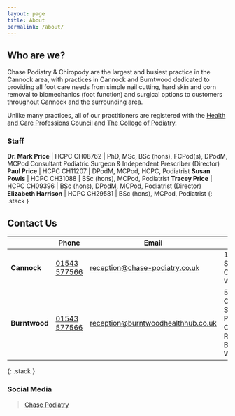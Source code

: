 ```yaml
---
layout: page
title: About
permalink: /about/
---
```


## Who are we?
Chase Podiatry & Chiropody are the largest and busiest practice in the Cannock area, with practices in Cannock and Burntwood dedicated to providing all foot care needs from simple nail cutting, hard skin and corn removal to biomechanics (foot function) and surgical options to customers throughout Cannock and the surrounding area.

Unlike many practices, all of our practitioners are registered with the [Health and Care Professions Council](https://www.hcpc-uk.org/) and [The College of Podiatry](https://cop.org.uk/).

### Staff

**Dr. Mark Price**      | HCPC CH08762  | PhD, MSc, BSc (hons), FCPod(s), DPodM, MCPod Consultant Podiatric Surgeon & Independent Prescriber (Director)
**Paul Price**          | HCPC CH11207  | DPodM, MCPod, HCPC, Podiatrist
**Susan Powis**         | HCPC CH31088  | BSc (hons), MCPod, Podiatrist
**Tracey Price**        | HCPC CH09396  | BSc (hons), DPodM, MCPod, Podiatrist (Director)
**Elizabeth Harrison**  | HCPC CH29581  | BSc (hons), MCPod, Podiatrist
{: .stack }

## Contact Us

&nbsp;          | Phone                             | Email                                                                             | Address
----------------|-----------------------------------|-----------------------------------------------------------------------------------|---------
**Cannock**     | [01543 577566](tel:01543577566)   | [reception@chase-podiatry.co.uk](mailto:reception@chase-podiatry.co.uk)           | 10 Mill Street <br/> Cannock <br/> WS11 0DL
**Burntwood**   | [01543 577566](tel:01543577566)   | [reception@burntwoodhealthhub.co.uk](mailto:reception@burntwoodhealthhub.co.uk)   | 5 Swan Corner Shopping Precinct <br/> Chase Road <br/> Burntwood <br/> WS70DW
{: .stack }

### Social Media

<div class="text-center">
<div class="fb-page" data-href="https://www.facebook.com/ChasePodiatry/" data-small-header="true" data-width="500" data-adapt-container-width="true" data-hide-cover="false" data-show-facepile="true">
<blockquote cite="https://www.facebook.com/ChasePodiatry/" class="fb-xfbml-parse-ignore">
<a href="https://www.facebook.com/ChasePodiatry/">Chase Podiatry</a>
</blockquote>
</div>
</div>

<div id="fb-root"></div>
<script>(function (d, s, id) {
    var js, fjs = d.getElementsByTagName(s)[0];
    if (d.getElementById(id)) return;
    js = d.createElement(s);
    js.id = id;
    js.src = "//connect.facebook.net/en_GB/sdk.js#xfbml=1&version=v2.10&appId=448776431808149";
    fjs.parentNode.insertBefore(js, fjs);
}(document, 'script', 'facebook-jssdk'));</script>

